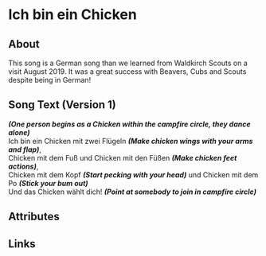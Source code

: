 # Ich bin ein Chicken

## About

This song is a German song than we learned from Waldkirch Scouts on a visit August 2019. It was a great success with Beavers, Cubs and Scouts despite being in German!

## Song Text (Version 1)

**_(One person begins as a Chicken within the campfire circle, they dance alone)_**  
Ich bin ein Chicken mit zwei Flügeln **_(Make chicken wings with your arms and flap)_**,  
Chicken mit dem Fuß und Chicken mit den Füßen **_(Make chicken feet actions)_**,  
Chicken mit dem Kopf **_(Start pecking with your head)_** und Chicken mit dem Po **_(Stick your bum out)_**  
Und das Chicken wählt dich! **_(Point at somebody to join in campfire circle)_**

## Attributes

## Links
